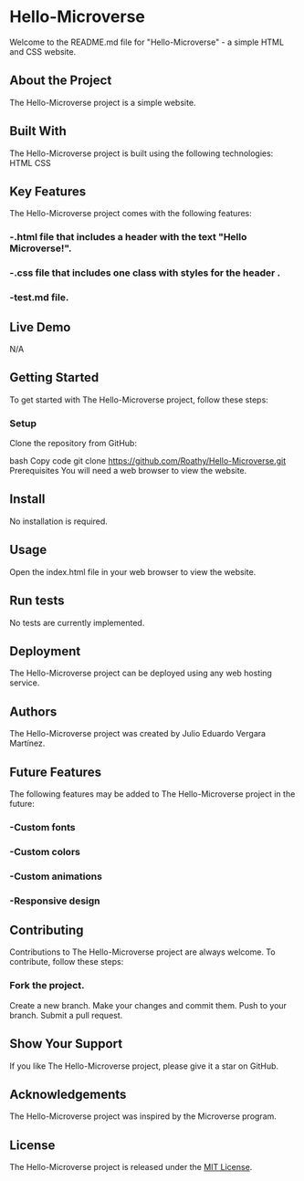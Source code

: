 # Hello-Microverse
Welcome to the README.md file for "Hello-Microverse" - a simple HTML and CSS website.

## About the Project
The Hello-Microverse project is a simple website.

## Built With
The Hello-Microverse project is built using the following technologies:
HTML
CSS

## Key Features
The Hello-Microverse project comes with the following features:
### -.html file that includes a header with the text "Hello Microverse!".
### -.css file that includes one class with styles for the header .
### -test.md file.


## Live Demo
N/A

## Getting Started
To get started with The Hello-Microverse project, follow these steps:

### Setup
Clone the repository from GitHub:

bash
Copy code
git clone https://github.com/Roathy/Hello-Microverse.git
Prerequisites
You will need a web browser to view the website.

## Install
No installation is required.

## Usage
Open the index.html file in your web browser to view the website.

## Run tests
No tests are currently implemented.

## Deployment
The Hello-Microverse project can be deployed using any web hosting service.

## Authors
The Hello-Microverse project was created by Julio Eduardo Vergara Martínez.

## Future Features
The following features may be added to The Hello-Microverse project in the future:
### -Custom fonts
### -Custom colors
### -Custom animations
### -Responsive design

## Contributing
Contributions to The Hello-Microverse project are always welcome. To contribute, follow these steps:

### Fork the project.
Create a new branch.
Make your changes and commit them.
Push to your branch.
Submit a pull request.

## Show Your Support
If you like The Hello-Microverse project, please give it a star on GitHub.

## Acknowledgements
The Hello-Microverse project was inspired by the Microverse program.

## License
The Hello-Microverse project is released under the [MIT License](https://opensource.org/license/mit/).
